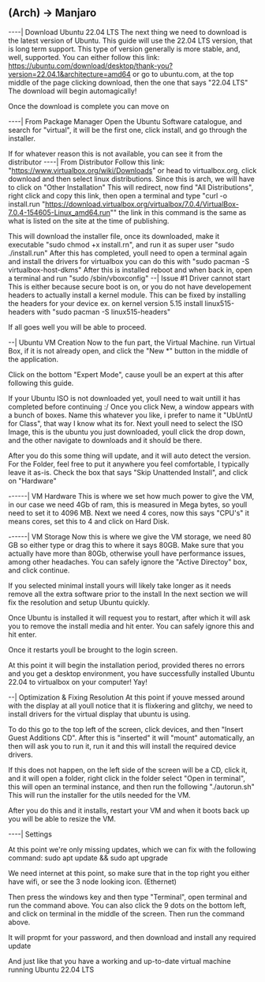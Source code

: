  
## (Arch) -> Manjaro

----| Download Ubuntu 22.04 LTS
The next thing we need to download is the latest version of Ubuntu. This guide will use the 22.04 LTS version, that is
long term support. This type of version generally is more stable, and, well, supported.
You can either follow this link: https://ubuntu.com/download/desktop/thank-you?version=22.04.1&architecture=amd64
or go to ubuntu.com, at the top middle of the page clicking download, then the one that says "22.04 LTS"
The download will begin automagically!

Once the download is complete you can move on

----| From Package Manager
Open the Ubuntu Software catalogue, and search for "virtual", it will be the first one, click install, and go through the installer.

If for whatever reason this is not available, you can see it from the distributor
----| From Distributor
Follow this link: "https://www.virtualbox.org/wiki/Downloads"
or head to virtualbox.org, click download
and then select linux distributions. Since this is arch, we will have to click on "Other Installation"
This will redirect, now find "All Distributions", right click and copy this link,
then open a terminal and type "curl -o install.run "https://download.virtualbox.org/virtualbox/7.0.4/VirtualBox-7.0.4-154605-Linux_amd64.run""
the link in this command is the same as what is listed on the site at the time of publishing.

This will download the installer file, once its downloaded, make it executable "sudo chmod +x install.rn", and run it as super user "sudo ./install.run"
After this has completed, youll need to open a terminal again and install the drivers for virtualbox
you can do this with "sudo pacman -S virtualbox-host-dkms" 
After this is installed reboot and when back in, open a terminal and run "sudo /sbin/vboxconfig"
--| Issue #1 Driver cannot start
  This is either because secure boot is on, or you do not have developement headers to actually install a kernel module.
  This can be fixed by installing the headers for your device ex. on kernel version 5.15 install linux515-headers with "sudo pacman -S linux515-headers"

If all goes well you will be able to proceed.

--| Ubuntu VM Creation
Now to the fun part, the Virtual Machine. 
run Virtual Box, if it is not already open, and click the "New *" button in the middle of the application.

Click on the bottom "Expert Mode", cause youll be an expert at this after following this guide.

If your Ubuntu ISO is not downloaded yet, youll need to wait untill it has completed before continuing :/
Once you click New, a window appears with a bunch of boxes. 
Name this whatever you like, i prefer to name it "UbUntU for Class", that way I know what its for.
Next youll need to select the ISO Image, this is the ubuntu you just downloaded, youll click the drop down, and the other
 navigate to downloads and it should be there.

After you do this some thing will update, and it will auto detect the version. 
For the Folder, feel free to put it anywhere you feel comfortable, I typically leave it as-is.
Check the box that says "Skip Unattended Install", and click on "Hardware"

------| VM Hardware
This is where we set how much power to give the VM, in our case we need 4Gb of ram, this is measured in Mega bytes,
so youll need to set it to 4096 MB.
Next we need 4 cores, now this says "CPU's" it means cores, set this to 4 and click on Hard Disk.

------| VM Storage
Now this is where we give the VM storage, we need 80 GB so either type or drag this to where it says 80GB.
Make sure that you actually have more than 80Gb, otherwise youll have performance issues, among other headaches. 
You can safely ignore the "Active Directoy" box, and click continue.

If you selected minimal install yours will likely take longer as it needs remove all the extra software prior to the install
In the next section we will fix the resolution and setup Ubuntu quickly.

Once Ubuntu is installed it will request you to restart, after which it will ask you to remove the install media and hit enter.
You can safely ignore this and hit enter.

Once it restarts youll be brought to the login screen.

At this point it will begin the installation period, provided theres no errors and you get a desktop environment,
you have successfully installed Ubuntu 22.04 to virtualbox on your computer! Yay!

--| Optimization & Fixing Resolution
At this point if youve messed around with the display at all youll notice that it is flixkering and glitchy,
we need to install drivers for the virtual display that ubuntu is using.

To do this go to the top left of the screen, click devices, and then "Insert Guest Additions CD".
After this is "inserted" it will "mount" automatically, an then will ask you to run it, run it and this will install
the required device drivers.

If this does not happen, on the left side of the screen will be a CD, click it, and it will open a folder, right click in the folder 
select "Open in terminal", this will open an terminal instance, and then run the following "./autorun.sh" 
This will run the installer for the utils needed for the VM.

After you do this and it installs, restart your VM and when it boots back up you will be able to resize the VM.

----| Settings

At this point we're only missing updates, which we can fix with the following command:
sudo apt update && sudo apt upgrade 

We need internet at this point, so make sure that in the top right you either have wifi, or see the 3 node looking icon. (Ethernet)

Then press the windows key and then type "Terminal", open terminal and run the command above.
You can also click the 9 dots on the bottom left, and click on terminal in the middle of the screen. Then run the command
above.

It will propmt for your password, and then download and install any required update

And just like that you have a working and up-to-date virtual machine running Ubuntu 22.04 LTS